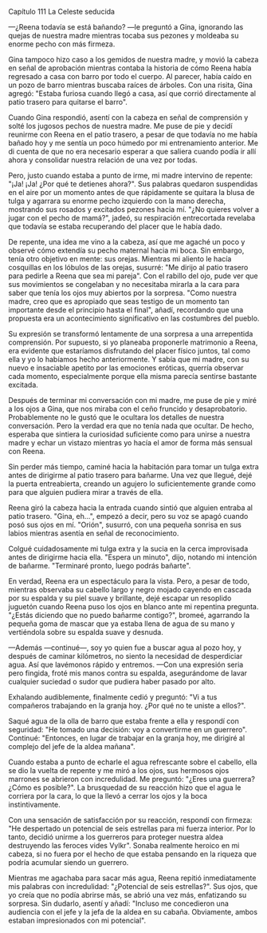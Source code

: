 
Capítulo 111 La Celeste seducida

—¿Reena todavía se está bañando? —le preguntó a Gina, ignorando las quejas de nuestra madre mientras tocaba sus pezones y moldeaba su enorme pecho con más firmeza.

Gina tampoco hizo caso a los gemidos de nuestra madre, y movió la cabeza en señal de aprobación mientras contaba la historia de cómo Reena había regresado a casa con barro por todo el cuerpo. Al parecer, había caído en un pozo de barro mientras buscaba raíces de árboles. Con una risita, Gina agregó: "Estaba furiosa cuando llegó a casa, así que corrió directamente al patio trasero para quitarse el barro".

Cuando Gina respondió, asentí con la cabeza en señal de comprensión y solté los jugosos pechos de nuestra madre. Me puse de pie y decidí reunirme con Reena en el patio trasero, a pesar de que todavía no me había bañado hoy y me sentía un poco húmedo por mi entrenamiento anterior. Me di cuenta de que no era necesario esperar a que saliera cuando podía ir allí ahora y consolidar nuestra relación de una vez por todas.

Pero, justo cuando estaba a punto de irme, mi madre intervino de repente: "¡Ja! ¡Ja! ¿Por qué te detienes ahora?". Sus palabras quedaron suspendidas en el aire por un momento antes de que rápidamente se quitara la blusa de tulga y agarrara su enorme pecho izquierdo con la mano derecha, mostrando sus rosados ​​y excitados pezones hacia mí. "¿No quieres volver a jugar con el pecho de mamá?", jadeó, su respiración entrecortada revelaba que todavía se estaba recuperando del placer que le había dado.

De repente, una idea me vino a la cabeza, así que me agaché un poco y observé cómo extendía su pecho maternal hacia mi boca. Sin embargo, tenía otro objetivo en mente: sus orejas. Mientras mi aliento le hacía cosquillas en los lóbulos de las orejas, susurré: "Me dirijo al patio trasero para pedirle a Reena que sea mi pareja". Con el rabillo del ojo, pude ver que sus movimientos se congelaban y no necesitaba mirarla a la cara para saber que tenía los ojos muy abiertos por la sorpresa. "Como nuestra madre, creo que es apropiado que seas testigo de un momento tan importante desde el principio hasta el final", añadí, recordando que una propuesta era un acontecimiento significativo en las costumbres del pueblo.

Su expresión se transformó lentamente de una sorpresa a una arrepentida comprensión. Por supuesto, si yo planeaba proponerle matrimonio a Reena, era evidente que estaríamos disfrutando del placer físico juntos, tal como ella y yo lo habíamos hecho anteriormente. Y sabía que mi madre, con su nuevo e insaciable apetito por las emociones eróticas, querría observar cada momento, especialmente porque ella misma parecía sentirse bastante excitada.

Después de terminar mi conversación con mi madre, me puse de pie y miré a los ojos a Gina, que nos miraba con el ceño fruncido y desaprobatorio. Probablemente no le gustó que le ocultara los detalles de nuestra conversación. Pero la verdad era que no tenía nada que ocultar. De hecho, esperaba que sintiera la curiosidad suficiente como para unirse a nuestra madre y echar un vistazo mientras yo hacía el amor de forma más sensual con Reena.

Sin perder más tiempo, caminé hacia la habitación para tomar un tulga extra antes de dirigirme al patio trasero para bañarme. Una vez que llegué, dejé la puerta entreabierta, creando un agujero lo suficientemente grande como para que alguien pudiera mirar a través de ella.

Reena giró la cabeza hacia la entrada cuando sintió que alguien entraba al patio trasero. "Gina, eh...", empezó a decir, pero su voz se apagó cuando posó sus ojos en mí. "Orión", susurró, con una pequeña sonrisa en sus labios mientras asentía en señal de reconocimiento.

Colgué cuidadosamente mi tulga extra y la sucia en la cerca improvisada antes de dirigirme hacia ella. "Espera un minuto", dijo, notando mi intención de bañarme. "Terminaré pronto, luego podrás bañarte".

En verdad, Reena era un espectáculo para la vista. Pero, a pesar de todo, mientras observaba su cabello largo y negro mojado cayendo en cascada por su espalda y su piel suave y brillante, dejé escapar un resoplido juguetón cuando Reena puso los ojos en blanco ante mi repentina pregunta. "¿Estás diciendo que no puedo bañarme contigo?", bromeé, agarrando la pequeña goma de mascar que ya estaba llena de agua de su mano y vertiéndola sobre su espalda suave y desnuda.

—Además —continué—, soy yo quien fue a buscar agua al pozo hoy, y después de caminar kilómetros, no siento la necesidad de desperdiciar agua. Así que lavémonos rápido y entremos. —Con una expresión seria pero fingida, froté mis manos contra su espalda, asegurándome de lavar cualquier suciedad o sudor que pudiera haber pasado por alto.

Exhalando audiblemente, finalmente cedió y preguntó: "Vi a tus compañeros trabajando en la granja hoy. ¿Por qué no te uniste a ellos?".

Saqué agua de la olla de barro que estaba frente a ella y respondí con seguridad: "He tomado una decisión: voy a convertirme en un guerrero". Continué: "Entonces, en lugar de trabajar en la granja hoy, me dirigiré al complejo del jefe de la aldea mañana".

Cuando estaba a punto de echarle el agua refrescante sobre el cabello, ella se dio la vuelta de repente y me miró a los ojos, sus hermosos ojos marrones se abrieron con incredulidad. Me preguntó: "¿Eres una guerrera? ¿Cómo es posible?". La brusquedad de su reacción hizo que el agua le corriera por la cara, lo que la llevó a cerrar los ojos y la boca instintivamente.

Con una sensación de satisfacción por su reacción, respondí con firmeza: "He despertado un potencial de seis estrellas para mi fuerza interior. Por lo tanto, decidió unirme a los guerreros para proteger nuestra aldea destruyendo las feroces vides Vylkr". Sonaba realmente heroico en mi cabeza, si no fuera por el hecho de que estaba pensando en la riqueza que podría acumular siendo un guerrero.

Mientras me agachaba para sacar más agua, Reena repitió inmediatamente mis palabras con incredulidad: "¿Potencial de seis estrellas?". Sus ojos, que yo creía que no podía abrirse más, se abrió una vez más, enfatizando su sorpresa. Sin dudarlo, asentí y añadí: "Incluso me concedieron una audiencia con el jefe y la jefa de la aldea en su cabaña. Obviamente, ambos estaban impresionados con mi potencial".